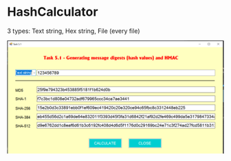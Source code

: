 # HashCalculator
3 types: Text string, Hex string, File (every file)

![Example](https://github.com/thune-work/HashCalculator/blob/main/Example.PNG)
